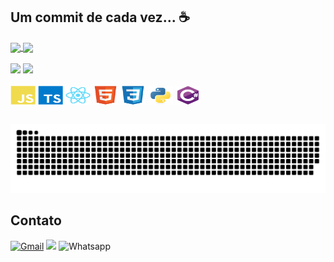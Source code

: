 ## Um commit de cada vez... ☕

<!-- Github Status -->
<div >
  <a href="https://github.com/YuriSilva133">
   <img height=175 align="center" src="https://github-readme-stats.vercel.app/api?username=YuriSilva133&show_icons=true&theme=tokyonight&hide_border=true&hide=prs&include_all_commits=true&rank_icon=github" />
    
   <img height=175 align="center" src="https://github-readme-stats.vercel.app/api/top-langs?username=YuriSilva133&layout=compact&langs_count=8&card_width=320&hide_border=true&theme=tokyonight&text_color=FFFFF9"/>
  </a>
</div>

<!-- Databases -->
<div><br>     
  <img height="30" src="https://img.shields.io/badge/mysql-4479A1.svg?style=for-the-badge&logo=mysql&logoColor=white" />
  <img height="30" src="https://img.shields.io/badge/postgres-%23316192.svg?style=for-the-badge&logo=postgresql&logoColor=white" />
</div>

<!-- Tecnologias -->
<div style="display: inline_block"><br>
  <img align="center" title="JavaScript" alt="js" height="30" width="40" src="https://raw.githubusercontent.com/devicons/devicon/master/icons/javascript/javascript-plain.svg">
  <img align="center" title="TypeScript" alt="ts" height="30" width="40" src="https://raw.githubusercontent.com/devicons/devicon/master/icons/typescript/typescript-plain.svg">
  <img align="center" title="ReactJS" alt="jsx" height="30" width="40" src="https://raw.githubusercontent.com/devicons/devicon/master/icons/react/react-original.svg">
  <img align="center" title="HTML" alt="html" height="30" width="40" src="https://raw.githubusercontent.com/devicons/devicon/master/icons/html5/html5-original.svg">
  <img align="center" title="CSS" alt="css" height="30" width="40" src="https://raw.githubusercontent.com/devicons/devicon/master/icons/css3/css3-original.svg">
  <img align="center" title="Python" alt="py" height="30" width="40" src="https://raw.githubusercontent.com/devicons/devicon/master/icons/python/python-original.svg">
  <img align="center" title="Csharp" alt="cs" height="30" width="40" src="https://raw.githubusercontent.com/devicons/devicon/master/icons/csharp/csharp-original.svg">
</div> <br>

<!-- Snake-->
<div align="center">
  
  ![snake gif](https://github.com/YuriSilva133/YuriSilva133/blob/output/github-snake-dark.svg) 
</div>


## Contato

<div>
  <a href="mailto:yuriteofilo38@gmail.com"><img src="https://img.shields.io/badge/Gmail-D14836?style=for-the-badge&logo=gmail&logoColor=white" alt="Gmail"><a/>
  <img src="https://img.shields.io/badge/linkedin-%230077B5.svg?style=for-the-badge&logo=linkedin&logoColor=white">
  <img src="https://img.shields.io/badge/WhatsApp-25D366?style=for-the-badge&logo=whatsapp&logoColor=white" alt="Whatsapp"><a/>
</div>




